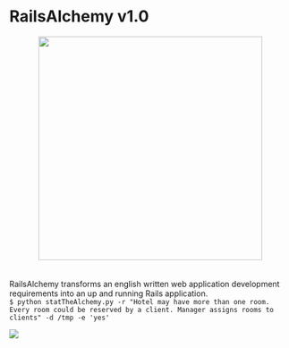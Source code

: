 # RailsAlchemy v1.0
<div style="text-align:center"><img width='400px' src='http://aboutislam.net/wp-content/uploads/2017/02/Jabir-Ibn-Hayyan-and-Islamic-Golden-Era-Alchemists-1.jpg'/></div><br><br>
RailsAlchemy transforms an english written web application development requirements into an up and running Rails application.<br>
<code>$ python statTheAlchemy.py -r "Hotel may have more than one room. Every room could be reserved by a client. Manager assigns rooms to clients" -d /tmp -e 'yes'</code><br>

<img src='https://github.com/slrbl/rails-alchemy/blob/master/image.png'/><br>
